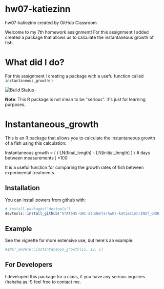
<!-- README.md is generated from README.Rmd. Please edit that file -->
hw07-katiezinn
==============

hw07-katiezinn created by GitHub Classroom

Welcome to my 7th homework assignment! For this assignment I added created a package that allows us to calculate the instantaneous growth of fish.

What did I do?
==============

For this assignment I creating a package with a usefu function called `instantaneous_growth()`

[![Build Status](https://travis-ci.org/vincenzocoia/powers.svg?branch=master)](https://travis-ci.org/katiezinn/INST_GROWTH)

**Note**: This R package is not mean to be "serious". It's just for learning purposes.

Instantaneous\_growth
=====================

This is an R package that allows you to calculate the instantaneous growth of a fish using this calculation:

Instantaneous growth = ( ( LN(final\_length) - LN(initial\_length) ) / \# days between measurements ) \*100

It is a useful function for comparing the growth rates of fish between experimental treatments.

Installation
------------

You can install powers from github with:

``` r
# install.packages("devtools")
devtools::install_github("STAT545-UBC-students/hw07-katiezinn/INST_GROWTH")
```

Example
-------

See the vignette for more extensive use, but here's an example:

``` r
#INST_GROWTH::instantaneous_growth(15, 12, 5)
```

For Developers
--------------

I developed this package for a class, if you have any serious inquiries (hahaha as if) feel free to contact me.
